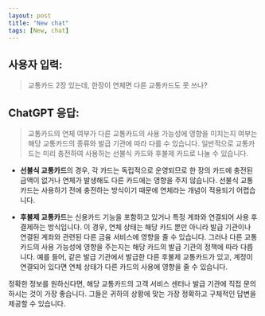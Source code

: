```yaml
---
layout: post
title: "New chat"
tags: [New, chat]
---
```


## 사용자 입력:
> 교통카드 2장 있는데, 한장이 연체면 다른 교통카드도 못 쓰나?

## ChatGPT 응답:
> 교통카드의 연체 여부가 다른 교통카드의 사용 가능성에 영향을 미치는지 여부는 해당 교통카드의 종류와 발급 기관에 따라 다를 수 있습니다. 일반적으로 교통카드는 미리 충전하여 사용하는 선불식 카드와 후불제 카드로 나눌 수 있습니다.

- **선불식 교통카드**의 경우, 각 카드는 독립적으로 운영되므로 한 장의 카드에 충전된 금액이 없거나 연체가 발생해도 다른 카드에는 영향을 주지 않습니다. 선불식 교통카드는 사용하기 전에 충전하는 방식이기 때문에 연체라는 개념이 적용되기 어렵습니다.

- **후불제 교통카드**는 신용카드 기능을 포함하고 있거나 특정 계좌와 연결되어 사용 후 결제하는 방식입니다. 이 경우, 연체 상태는 해당 카드 뿐만 아니라 발급 기관이나 연결된 계좌와 관련된 다른 금융 서비스에 영향을 줄 수 있습니다. 그러나 다른 교통카드의 사용 가능성에 영향을 주는지는 해당 카드의 발급 기관의 정책에 따라 다릅니다. 예를 들어, 같은 발급 기관에서 발급한 다른 후불제 교통카드가 있고, 계정이 연결되어 있다면 연체 상태가 다른 카드의 사용에 영향을 줄 수 있습니다.

정확한 정보를 원하신다면, 해당 교통카드의 고객 서비스 센터나 발급 기관에 직접 문의하시는 것이 가장 좋습니다. 그들은 귀하의 상황에 맞는 가장 정확하고 구체적인 답변을 제공할 수 있습니다.

